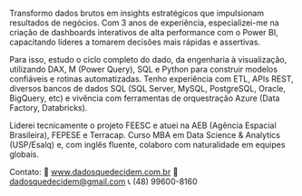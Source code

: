 Transformo dados brutos em insights estratégicos que impulsionam resultados de negócios. Com 3 anos de experiência, especializei-me na criação de dashboards interativos de alta performance com o Power BI, capacitando líderes a tomarem decisões mais rápidas e assertivas.

Para isso, estudo o ciclo completo do dado, da engenharia à visualização, utilizando DAX, M (Power Query), SQL e Python para construir modelos confiáveis e rotinas automatizadas. Tenho experiência com ETL, APIs REST, diversos bancos de dados SQL (SQL Server, MySQL, PostgreSQL, Oracle, BigQuery, etc) e vivência com ferramentas de orquestração Azure (Data Factory, Databricks).

Liderei tecnicamente o projeto FEESC e atuei na AEB (Agência Espacial Brasileira), FEPESE e Terracap. Curso MBA em Data Science & Analytics (USP/Esalq) e, com inglês fluente, colaboro com naturalidade em equipes globais.

Contato:
📲 www.dadosquedecidem.com.br
📩 dadosquedecidem@gmail.com
📞 (48) 99600-8160

<!---
victorloch/victorloch is a ✨ special ✨ repository because its `README.md` (this file) appears on your GitHub profile.
You can click the Preview link to take a look at your changes.
--->
